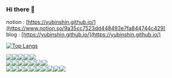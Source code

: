 ### Hi there 👋


notion : [https://yubinshin.github.io/](https://www.notion.so/9a35cc7523dd448493e7fa844744c429) <br>
blog : [https://yubinshin.github.io/](https://yubinshin.github.io/)


[![Top Langs](https://github-readme-stats.vercel.app/api/top-langs/?username=YubinShin&layout=compact)](https://github.com/anuraghazra/github-readme-stats)

<div style="display:flex">
                <img src="https://img.shields.io/badge/HTML5-E34F26?style=flat-square&logo=HTML5&logoColor=white"/>
                <img src="https://img.shields.io/badge/CSS3-1572B6?style=flat-square&logo=CSS3&logoColor=white"/>
                <img src="https://img.shields.io/badge/JavaScript-F7DF1E?style=flat-square&logo=JavaScript&logoColor=white"/>
                <img src="https://img.shields.io/badge/React-61DAFB?style=flat-square&logo=React&logoColor=white"/>
                <img src="https://img.shields.io/badge/Next.js-000000?style=flat-square&logo=nextdotjs&logoColor=white"/>   
</div>
<div style="display:flex">
                <img src="https://img.shields.io/badge/Node.js-339933?style=flat-square&logo=Node.js&logoColor=white"/>
                <img src="https://img.shields.io/badge/express-000000?style=flat-square&logo=express&logoColor=white"/>
                <img src="https://img.shields.io/badge/Linux-FCC624?style=flat-square&logo=linux&logoColor=white"/>
                <img src="https://img.shields.io/badge/mongoose-880000?style=flat-square&logo=mongoose&logoColor=white"/>
                <img src="https://img.shields.io/badge/NestJS-E0234E?style=flat-square&logo=nestjs&logoColor=white"/>
                <img src="https://img.shields.io/badge/Python-3776AB?style=flat-square&logo=python&logoColor=white"/>
                <img src="https://img.shields.io/badge/FastAPI-009688?style=flat-square&logo=fastapi&logoColor=white"/>
</div>
<div style="display:flex">
                <img src="https://img.shields.io/badge/mongodb-47A248?style=flat-square&logo=mongodb&logoColor=white"/>
                <img src="https://img.shields.io/badge/AmazoneS3-569A31?style=flat-square&logo=amazons3&logoColor=white"/>
                <img src="https://img.shields.io/badge/mysql-4479A1?style=flat-square&logo=mysql&logoColor=white"/>
                <img src="https://img.shields.io/badge/docker-2496ED?style=flat-square&logo=docker&logoColor=white"/>   
                <img src="https://img.shields.io/badge/googlecloud-4285F4?style=flat-square&logo=googlecloud&logoColor=white"/>              
                <img src="https://img.shields.io/badge/Jest-C21325?style=flat-square&logo=jest&logoColor=white"/> 
                <img src="https://img.shields.io/badge/Slack-4A154B?style=flat-square&logo=Slack&logoColor=white"/>
                <img src="https://img.shields.io/badge/Discord-5865F2?style=flat-square&logo=Discord&logoColor=white"/>
                <img src="https://img.shields.io/badge/notion-000000?style=flat-square&logo=notion&logoColor=white"/>
                <img src="https://img.shields.io/badge/Figma-F24E1E?style=flat-square&logo=figma&logoColor=white"/>
</div>

